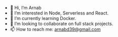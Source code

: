 - 👋 Hi, I’m Arnab
- 👀 I’m interested in Node, Serverless and React.
- 🌱 I’m currently learning Docker.
- 💞️ I’m looking to collaborate on full stack projects.
- 📫 How to reach me: arnabd39@gmail.com

<!---
arnab-code/arnab-code is a ✨ special ✨ repository because its `README.md` (this file) appears on your GitHub profile.
You can click the Preview link to take a look at your changes.
--->
